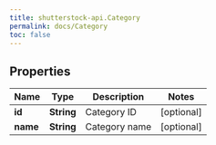 ```yaml
---
title: shutterstock-api.Category
permalink: docs/Category
toc: false
---
```




## Properties

Name | Type | Description | Notes
------------ | ------------- | ------------- | -------------
**id** | **String** | Category ID | [optional] 
**name** | **String** | Category name | [optional] 


